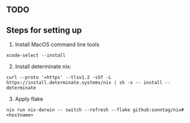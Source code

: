 ## TODO


## Steps for setting up

1. Install MacOS command line tools

```
xcode-select --install
```

2. Install determinate nix:

```
curl --proto '=https' --tlsv1.2 -sSf -L https://install.determinate.systems/nix | sh -s -- install --determinate
```

3. Apply flake

```
nix run nix-darwin -- switch --refresh --flake github:sonntag/nix#<hostname>
```
